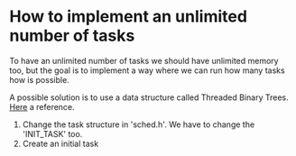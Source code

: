 # How to implement an unlimited number of tasks

To have an unlimited number of tasks we should have unlimited memory too, but the goal is to implement a way where we can run how many tasks how is possible.

A possible solution is to use a data structure called Threaded Binary Trees. [Here](https://en.wikipedia.org/wiki/Threaded_binary_tree) a reference.

1. Change the task structure in 'sched.h'. We have to change the 'INIT_TASK' too.
1. Create an initial task